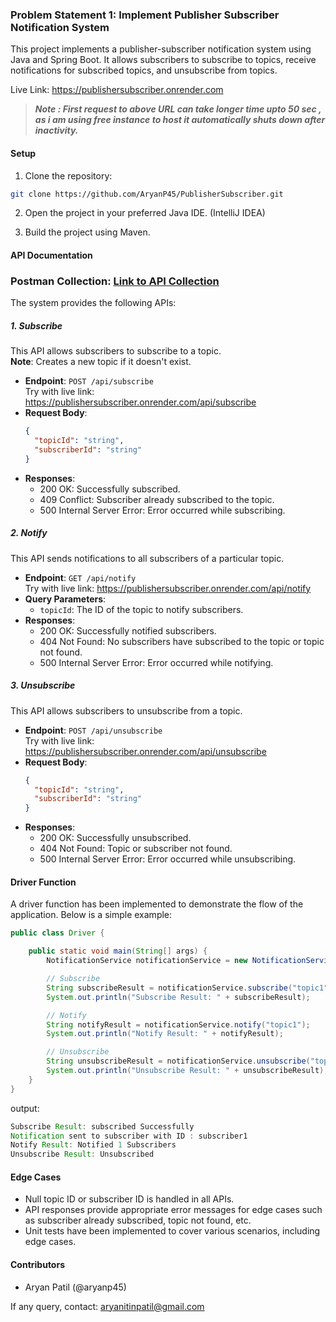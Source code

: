 ### Problem Statement 1: Implement Publisher Subscriber Notification System

This project implements a publisher-subscriber notification system using Java and Spring Boot. It allows subscribers to subscribe to topics, receive notifications for subscribed topics, and unsubscribe from topics.

Live Link: https://publishersubscriber.onrender.com  
> ***Note : First request to above URL can take longer time upto 50 sec , as i am using free instance to host it automatically shuts down after inactivity.***

#### Setup

1. Clone the repository:

```bash
git clone https://github.com/AryanP45/PublisherSubscriber.git
```

2. Open the project in your preferred Java IDE. (IntelliJ IDEA)

3. Build the project using Maven.

#### API Documentation

### Postman Collection: [Link to API Collection](https://gold-shuttle-97219.postman.co/workspace/PublisherSubscriber~2caa37b4-fce6-45e9-b63e-d20b1e657db1/collection/30016809-09fc4a40-f107-4953-ae01-149d9b40de1f?action=share&creator=30016809)

The system provides the following APIs:

##### 1. Subscribe

This API allows subscribers to subscribe to a topic.  
**Note**: Creates a new topic if it doesn't exist.

- **Endpoint**: `POST /api/subscribe`  
  Try with live link: https://publishersubscriber.onrender.com/api/subscribe
- **Request Body**:
  ```json
  {
    "topicId": "string",
    "subscriberId": "string"
  }
  ```
- **Responses**:
  - 200 OK: Successfully subscribed.
  - 409 Conflict: Subscriber already subscribed to the topic.
  - 500 Internal Server Error: Error occurred while subscribing.

##### 2. Notify

This API sends notifications to all subscribers of a particular topic.

- **Endpoint**: `GET /api/notify`  
  Try with live link: https://publishersubscriber.onrender.com/api/notify
- **Query Parameters**:
  - `topicId`: The ID of the topic to notify subscribers.
- **Responses**:
  - 200 OK: Successfully notified subscribers.
  - 404 Not Found: No subscribers have subscribed to the topic or topic not found.
  - 500 Internal Server Error: Error occurred while notifying.

##### 3. Unsubscribe

This API allows subscribers to unsubscribe from a topic.

- **Endpoint**: `POST /api/unsubscribe`  
  Try with live link: https://publishersubscriber.onrender.com/api/unsubscribe
- **Request Body**:
  ```json
  {
    "topicId": "string",
    "subscriberId": "string"
  }
  ```
- **Responses**:
  - 200 OK: Successfully unsubscribed.
  - 404 Not Found: Topic or subscriber not found.
  - 500 Internal Server Error: Error occurred while unsubscribing.

#### Driver Function

A driver function has been implemented to demonstrate the flow of the application. Below is a simple example:

```java
public class Driver {

    public static void main(String[] args) {
        NotificationService notificationService = new NotificationService();

        // Subscribe
        String subscribeResult = notificationService.subscribe("topic1", "subscriber1");
        System.out.println("Subscribe Result: " + subscribeResult);

        // Notify
        String notifyResult = notificationService.notify("topic1");
        System.out.println("Notify Result: " + notifyResult);

        // Unsubscribe
        String unsubscribeResult = notificationService.unsubscribe("topic1", "subscriber1");
        System.out.println("Unsubscribe Result: " + unsubscribeResult);
    }
}
```
output: 
```java
Subscribe Result: subscribed Successfully
Notification sent to subscriber with ID : subscriber1
Notify Result: Notified 1 Subscribers
Unsubscribe Result: Unsubscribed
```

#### Edge Cases

- Null topic ID or subscriber ID is handled in all APIs.
- API responses provide appropriate error messages for edge cases such as subscriber already subscribed, topic not found, etc.
- Unit tests have been implemented to cover various scenarios, including edge cases.

#### Contributors

- Aryan Patil (@aryanp45)


If any query, contact: aryanitinpatil@gmail.com